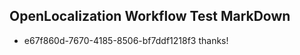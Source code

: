 ## OpenLocalization Workflow Test MarkDown
* e67f860d-7670-4185-8506-bf7ddf1218f3 thanks!

<!--HONumber=Sep16_HO1-->


